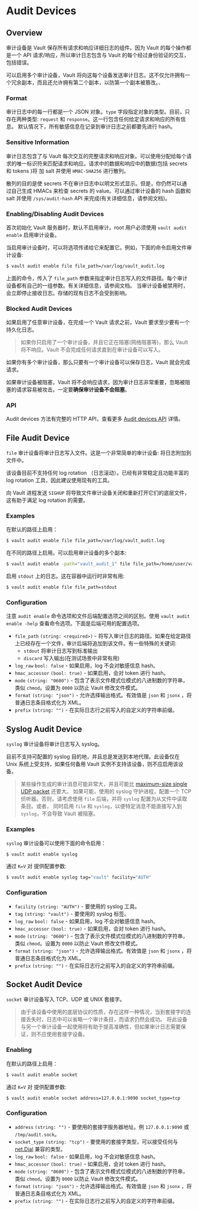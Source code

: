 # Audit Devices
## Overview

审计设备是 Vault 保存所有请求和响应详细日志的组件。因为 Vault 的每个操作都是一个 API 请求/响应，所以审计日志包含与 Vault 的每个经过身份验证的交互，
包括错误。

可以启用多个审计设备，Vault 将向这每个设备发送审计日志。这不仅允许拥有一个冗余副本，而且还允许拥有第二个副本，以防第一个副本被篡改。、

### Format
审计日志中的每一行都是一个 JSON 对象。`type` 字段指定对象的类型。目前，只存在两种类型: `request` 和 `response`。这一行包含任何给定请求和响应的所有信息。
默认情况下，所有敏感信息在记录到审计日志之前都要先进行 hash。

### Sensitive Information
审计日志包含了与 Vault 每次交互的完整请求和响应对象。可以使用分配给每个请求的唯一标识符来匹配请求和响应。请求中的数据和响应中的数据(包括 secrets 和 tokens )将
加 salt 并使用 `HMAC-SHA256` 进行散列。

散列的目的是使 secrets 不在审计日志中以明文形式显示。但是，你仍然可以通过自己生成 HMACs 来检查 secrets 的 value。可以通过审计设备的 hash 函数和 salt
并使用 `/sys/audit-hash` API 来完成(有关详细信息，请参阅文档)。

### Enabling/Disabling Audit Devices
首次初始化 Vault 服务器时，默认不启用审计。root 用户必须使用 `vault audit enable` 启用审计设备。

当启用审计设备时，可以将选项传递给它来配置它。例如，下面的命令启用文件审计设备:
```sh
$ vault audit enable file file_path=/var/log/vault_audit.log
```

上面的命令，传入了 `file_path` 参数来指定审计日志写入的文件路径。每个审计设备都有自己的一组参数。有关详细信息，请参阅文档。
当审计设备被禁用时，会立即停止接收日志。存储的现有日志不会受到影响。

### Blocked Audit Devices
如果启用了任意审计设备，在完成一个 Vault 请求之前，Vault 要求至少要有一个持久化日志。

> 如果你只启用了一个审计设备，并且它正在阻塞(网络阻塞等)，那么 Vault 将不响应。Vault 不会完成任何请求直到在审计设备可以写入。

如果你有多个审计设备，那么只要有一个审计设备可以保存日志，Vault 就会完成请求。

如果审计设备被阻塞，Vault 将不会响应请求，因为审计日志非常重要，忽略被阻塞的请求容易被攻击。一定要**确保审计设备不会阻塞**。

### API
Audit devices 方法有完整的 HTTP API，查看更多 [Audit devices API]() 详情。

## File Audit Device
`file` 审计设备将审计日志写入文件。这是一个非常简单的审计设备: 将日志附加到文件中。

该设备目前不支持任何 log rotation （日志滚动）。已经有非常稳定且功能丰富的 log rotation 工具，因此建议使用现有的工具。

向 Vault 进程发送 `SIGHUP` 将导致文件审计设备关闭和重新打开它们的底层文件，这有助于满足 log rotation 的需要。

### Examples
在默认的路径上启用：
```sh
$ vault audit enable file file_path=/var/log/vault_audit.log
```

在不同的路径上启用。可以启用审计设备的多个副本:
```sh
$ vault audit enable -path="vault_audit_1" file file_path=/home/user/vault_audit.log
```

启用 `stdout` 上的日志。这在容器中运行时非常有用:
```sh
$ vault audit enable file file_path=stdout
```

### Configuration
注意 `audit enable` 命令选项和文件后端配置选项之间的区别。使用 `vault audit enable -help` 查看命令选项。下面是后端可用的配置选项。

- `file_path` `(string: <required>)` - 将写入审计日志的路径。如果在给定路径上已经存在一个文件，审计后端将追加到该文件。有一些特殊的关键词:
  - `stdout` 将审计日志写到标准输出
  - `discard` 写入输出(在测试场景中非常有用)
- `log_raw` `bool: false` - 如果启用，log 不会对敏感信息 hash。
- `hmac_accessor` `(bool: true)` - 如果启用，会对 token 进行 hash。
- `mode` `(string: "0600")` - 包含了表示文件模式位模式的八进制数的字符串，类似 `chmod`。设置为 `0000` 以防止 Vault 修改文件模式。
- `format` `(string: "json")` - 允许选择输出格式。有效值是 `json` 和 `jsonx` ，将普通日志条目格式化为 XML。
- `prefix` `(string: "")` - 在实际日志行之前写入的自定义的字符串前缀。

## Syslog Audit Device
`syslog` 审计设备将审计日志写入 syslog。

目前不支持可配置的 syslog 目的地，并且总是发送到本地代理。此设备仅在 Unix 系统上受支持，如果任何备用 Vault 实例不支持该设备，则不应启用该设备。

> 某些操作生成的审计消息可能非常大，并且可能比 [maximum-size single UDP packet](https://tools.ietf.org/html/rfc5426#section-3.1) 还要大。
如果可能，使用的 syslog 守护进程，配置一个 TCP 侦听器。否则，请考虑使用 `file` 后端，并将 `syslog` 配置为从文件中读取条目。或者，
同时启用 `file` 和 `syslog`，以便特定消息不能直接写入到 `syslog`，不会导致 Vault 被阻塞。

### Examples
`syslog` 审计设备可以使用下面的命令启用：
```sh
$ vault audit enable syslog
```

通过 `K=V` 对 提供配置参数:
```sh
$ vault audit enable syslog tag="vault" facility="AUTH"
```

### Configuration

- `facility` `(string: "AUTH")` - 要使用的 syslog 工具。
- `tag` `(string: "vault")` - 要使用的 syslog 标签。
- `log_raw` `bool: false` - 如果启用，log 不会对敏感信息 hash。
- `hmac_accessor` `(bool: true)` - 如果启用，会对 token 进行 hash。
- `mode` `(string: "0600")` - 包含了表示文件模式位模式的八进制数的字符串，类似 `chmod`。设置为 `0000` 以防止 Vault 修改文件模式。
- `format` `(string: "json")` - 允许选择输出格式。有效值是 `json` 和 `jsonx` ，将普通日志条目格式化为 XML。
- `prefix` `(string: "")` - 在实际日志行之前写入的自定义的字符串前缀。

## Socket Audit Device
`socket` 审计设备写入 TCP、UDP 或 UNIX 套接字。

> 由于该设备中使用的底层协议的性质，存在这样一种情况，当到套接字的连接丢失时，日志中可以省略一个审计条目，而请求仍然会成功。
将此设备与另一个审计设备一起使用将有助于提高准确性，但如果审计日志需要保证，则不应使用套接字设备。

### Enabling
在默认的路径上启用：
```sh
$ vault audit enable socket
```

通过 `K=V` 对 提供配置参数:
```sh
$ vault audit enable socket address=127.0.0.1:9090 socket_type=tcp
```

### Configuration

- `address` `(string: "")` - 要使用的套接字服务器地址。例 `127.0.0.1:9090` 或 `/tmp/audit.sock`。
- `socket_type` `(string: "tcp")` - 要使用的套接字类型，可以接受任何与 [net.Dial](https://golang.org/pkg/net/#Dial) 兼容的类型。
- `log_raw` `bool: false` - 如果启用，log 不会对敏感信息 hash。
- `hmac_accessor` `(bool: true)` - 如果启用，会对 token 进行 hash。
- `mode` `(string: "0600")` - 包含了表示文件模式位模式的八进制数的字符串，类似 `chmod`。设置为 `0000` 以防止 Vault 修改文件模式。
- `format` `(string: "json")` - 允许选择输出格式。有效值是 `json` 和 `jsonx` ，将普通日志条目格式化为 XML。
- `prefix` `(string: "")` - 在实际日志行之前写入的自定义的字符串前缀。